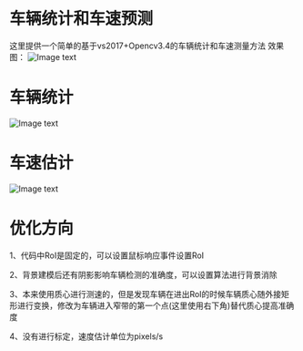 # 车辆统计和车速预测
这里提供一个简单的基于vs2017+Opencv3.4的车辆统计和车速测量方法
效果图：
![Image text](https://github.com/Pichairen/CarNumberAndSpeed/blob/master/%E6%95%88%E6%9E%9C%E5%9B%BE.png)
# 车辆统计
![Image text](https://github.com/Pichairen/CarNumberAndSpeed/blob/master/%E8%BD%A6%E8%BE%86%E7%BB%9F%E8%AE%A1.PNG)
# 车速估计
![Image text](https://github.com/Pichairen/CarNumberAndSpeed/blob/master/%E8%BD%A6%E9%80%9F%E4%BC%B0%E8%AE%A1.PNG)
# 优化方向
1、代码中RoI是固定的，可以设置鼠标响应事件设置RoI  

2、背景建模后还有阴影影响车辆检测的准确度，可以设置算法进行背景消除  

3、本来使用质心进行测速的，但是发现车辆在进出RoI的时候车辆质心随外接矩形进行变换，修改为车辆进入窄带的第一个点(这里使用右下角)替代质心提高准确度  

4、没有进行标定，速度估计单位为pixels/s
